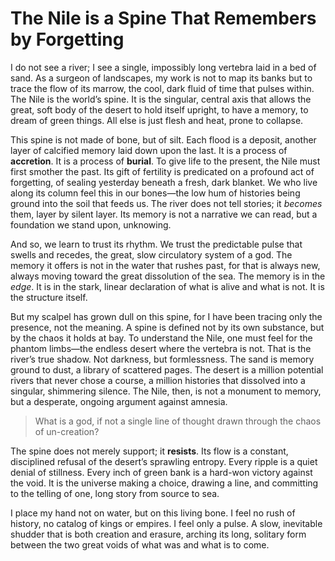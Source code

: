 # The Nile is a Spine That Remembers by Forgetting

I do not see a river; I see a single, impossibly long vertebra laid in a bed of sand. As a surgeon of landscapes, my work is not to map its banks but to trace the flow of its marrow, the cool, dark fluid of time that pulses within. The Nile is the world’s spine. It is the singular, central axis that allows the great, soft body of the desert to hold itself upright, to have a memory, to dream of green things. All else is just flesh and heat, prone to collapse.

This spine is not made of bone, but of silt. Each flood is a deposit, another layer of calcified memory laid down upon the last. It is a process of **accretion**. It is a process of **burial**. To give life to the present, the Nile must first smother the past. Its gift of fertility is predicated on a profound act of forgetting, of sealing yesterday beneath a fresh, dark blanket. We who live along its column feel this in our bones—the low hum of histories being ground into the soil that feeds us. The river does not tell stories; it *becomes* them, layer by silent layer. Its memory is not a narrative we can read, but a foundation we stand upon, unknowing.

And so, we learn to trust its rhythm. We trust the predictable pulse that swells and recedes, the great, slow circulatory system of a god. The memory it offers is not in the water that rushes past, for that is always new, always moving toward the great dissolution of the sea. The memory is in the *edge*. It is in the stark, linear declaration of what is alive and what is not. It is the structure itself.

But my scalpel has grown dull on this spine, for I have been tracing only the presence, not the meaning. A spine is defined not by its own substance, but by the chaos it holds at bay. To understand the Nile, one must feel for the phantom limbs—the endless desert where the vertebra is not. That is the river’s true shadow. Not darkness, but formlessness. The sand is memory ground to dust, a library of scattered pages. The desert is a million potential rivers that never chose a course, a million histories that dissolved into a singular, shimmering silence. The Nile, then, is not a monument to memory, but a desperate, ongoing argument against amnesia.

> What is a god, if not a single line of thought drawn through the chaos of un-creation?

The spine does not merely support; it **resists**. Its flow is a constant, disciplined refusal of the desert’s sprawling entropy. Every ripple is a quiet denial of stillness. Every inch of green bank is a hard-won victory against the void. It is the universe making a choice, drawing a line, and committing to the telling of one, long story from source to sea.

I place my hand not on water, but on this living bone. I feel no rush of history, no catalog of kings or empires. I feel only a pulse. A slow, inevitable shudder that is both creation and erasure, arching its long, solitary form between the two great voids of what was and what is to come.